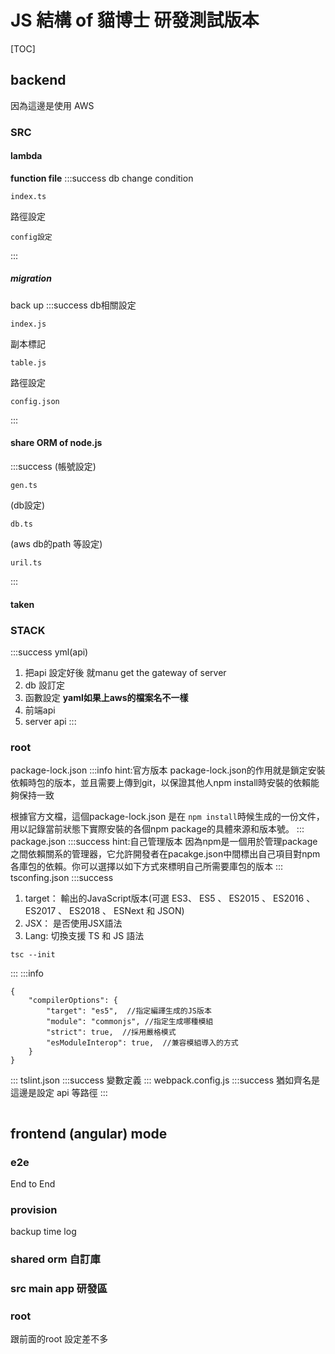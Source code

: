 # JS 結構 of 貓博士 研發測試版本
[TOC]
## backend
因為這邊是使用 AWS 
### SRC
#### lambda
**function file**
:::success
db change condition
```
index.ts
```
路徑設定
```
config設定
```
:::
##### migration
back up
:::success
db相關設定
```
index.js
```
副本標記
```
table.js
```
路徑設定
```
config.json
```
:::

#### share ORM of node.js
:::success
(帳號設定)
```
gen.ts
```
(db設定)
```
db.ts
```
(aws db的path 等設定)
```
uril.ts
```
:::
#### taken
### STACK
:::success
yml(api)
1. 把api 設定好後
   就manu get the gateway of server
2. db 設訂定
3. 函數設定
**yaml如果上aws的檔案名不一樣**
4. 前端api
5. server api
:::
### root
package-lock.json
:::info
hint:官方版本
package-lock.json的作用就是鎖定安裝依賴時包的版本，並且需要上傳到git，以保證其他人npm install時安裝的依賴能夠保持一致

根據官方文檔，這個package-lock.json 是在 `npm install`時候生成的一份文件，用以記錄當前狀態下實際安裝的各個npm package的具體來源和版本號。
:::
package.json
:::success
hint:自己管理版本
因為npm是一個用於管理package之間依賴關系的管理器，它允許開發者在pacakge.json中間標出自己項目對npm各庫包的依賴。你可以選擇以如下方式來標明自己所需要庫包的版本
:::
tsconfing.json
:::success
1. target： 輸出的JavaScript版本(可選 ES3、 ES5 、 ES2015 、 ES2016 、 ES2017 、 ES2018 、 ESNext 和 JSON)
2. JSX： 是否使用JSX語法
3. Lang: 切換支援 TS 和 JS 語法
``` =bash
tsc --init
```
:::
:::info
``` =json
{
    "compilerOptions": {
        "target": "es5",  //指定編譯生成的JS版本
        "module": "commonjs", //指定生成哪種模組
        "strict": true,  //採用嚴格模式  
        "esModuleInterop": true,  //兼容模組導入的方式
    }
}
```
:::
tslint.json
:::success
變數定義
:::
webpack.config.js
:::success
猶如齊名是
這邊是設定 api 等路徑
:::
```

```
## frontend (angular) mode
### e2e 
End to End
### provision
backup time log
### shared orm 自訂庫

### src main app 研發區

### root 
跟前面的root 設定差不多
